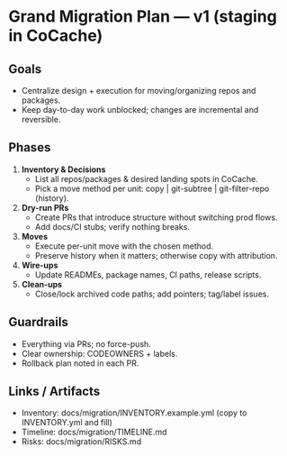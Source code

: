 # Grand Migration Plan — v1 (staging in CoCache)

## Goals
- Centralize design + execution for moving/organizing repos and packages.
- Keep day-to-day work unblocked; changes are incremental and reversible.

## Phases
1. **Inventory & Decisions**
   - List all repos/packages & desired landing spots in CoCache.
   - Pick a move method per unit: copy | git-subtree | git-filter-repo (history).
2. **Dry-run PRs**
   - Create PRs that introduce structure without switching prod flows.
   - Add docs/CI stubs; verify nothing breaks.
3. **Moves**
   - Execute per-unit move with the chosen method.
   - Preserve history when it matters; otherwise copy with attribution.
4. **Wire-ups**
   - Update READMEs, package names, CI paths, release scripts.
5. **Clean-ups**
   - Close/lock archived code paths; add pointers; tag/label issues.

## Guardrails
- Everything via PRs; no force-push.
- Clear ownership: CODEOWNERS + labels.
- Rollback plan noted in each PR.

## Links / Artifacts
- Inventory: docs/migration/INVENTORY.example.yml (copy to INVENTORY.yml and fill)
- Timeline: docs/migration/TIMELINE.md
- Risks: docs/migration/RISKS.md
